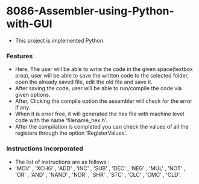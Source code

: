 # 8086-Assembler-using-Python-with-GUI
  - This project is implemented Python. 

### Features 
  - Here, The user will be able to write the code in the given space(textbox area), user will be able to save the written code to the selected folder, open the already saved file, edit the old file and save it. 
  - After saving the code, user will be able to run/compile the code via given options. 
  - After, Clicking the compile option the assembler will check for the error if any. 
  - When it is error free, it will generated the hex file with machine level code with the name ‘filename_hex.h’. 
  - After the compilation is completed you can check the values of all the registers through the option ‘RegisterValues’. 
 
 ### Instructions Incorporated
 - The list of instructions are as follows : 
 - 'MOV' , 'XCHG' , 'ADD' , 'INC' , 'SUB' , 'DEC' , 'NEG' , 'MUL' , 'NOT' , 'OR' , 'AND' ,  'NAND' , 'NOR' , 'SHR' , 'STC' , 'CLC' , 'CMC' , 'CLD'.
